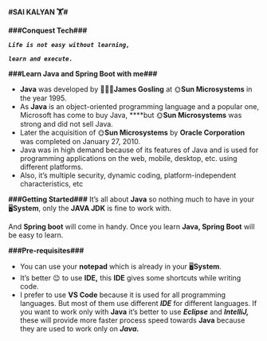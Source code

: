 **#SAI KALYAN 🏋#**

**###Conquest Tech###**

***`Life is not easy without learning,`***

***`learn and execute.`***

**###Learn Java and Spring Boot with me###**

- **Java** was developed by 🧑🏼‍💻**James Gosling** at 🌞**Sun Microsystems** in the year 1995.
- As **Java** is an object-oriented programming language and a popular one, Microsoft has come to buy Java, ****but 🌞**Sun Microsystems** was strong and did not sell Java.
- Later the acquisition of 🌞**Sun Microsystems** by **Oracle Corporation** was completed on January 27, 2010.
- Java was in high demand because of its features of Java and is used for programming applications on the web, mobile, desktop, etc. using different platforms.
- Also, it’s multiple security, dynamic coding, platform-independent characteristics, etc

**###Getting Started###**
It’s all about **Java** so nothing much to have in your 🖥️**System**, only the **JAVA JDK** is fine to work with.

And **Spring boot** will come in handy. Once you learn **Java, Spring Boot** will be easy to learn.

**###Pre-requisites###**

- You can use your **notepad** which is already in your 🖥️**System**.
- It’s better 😌 to use **IDE,** this **IDE** gives some shortcuts while writing code.
- I prefer to use **VS Code** because it is used for all programming languages. But most of them use different ***IDE*** for different languages. If you want to work only with **Java** it’s better to use ***Eclipse*** and ***IntelliJ,*** these will provide more faster process speed towards **Java** because they are used to work only on ****Java*.***
